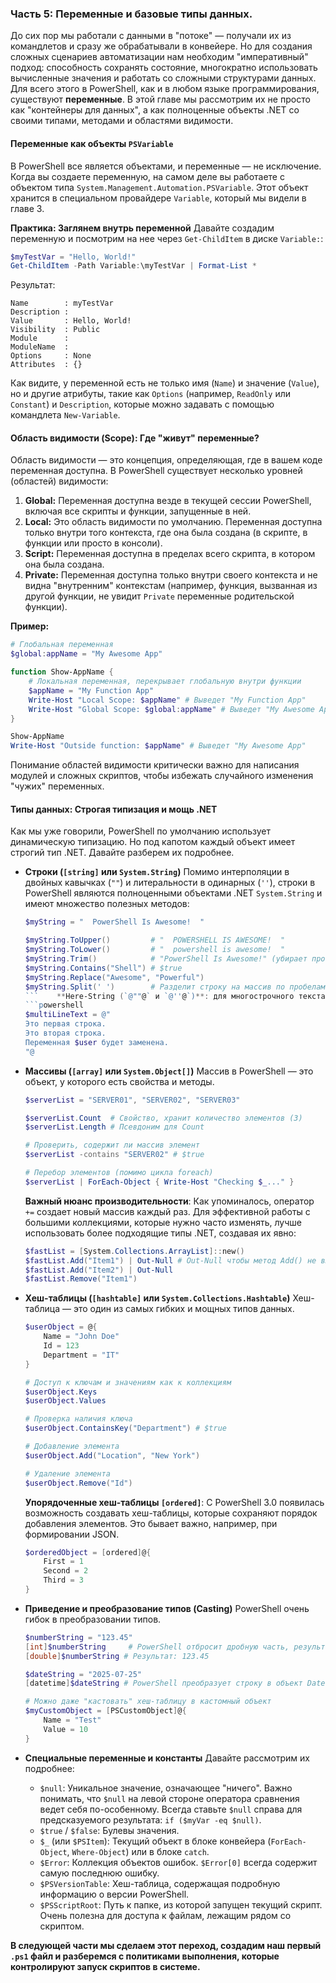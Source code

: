 ### **Часть 5: Переменные и базовые типы данных.**

До сих пор мы работали с данными в "потоке" — получали их из командлетов и сразу же обрабатывали в конвейере. Но для создания сложных сценариев автоматизации нам необходим "императивный" подход: способность сохранять состояние, многократно использовать вычисленные значения и работать со сложными структурами данных. Для всего этого в PowerShell, как и в любом языке программирования, существуют **переменные**. В этой главе мы рассмотрим их не просто как "контейнеры для данных", а как полноценные объекты .NET со своими типами, методами и областями видимости.

#### **Переменные как объекты `PSVariable`**

В PowerShell все является объектами, и переменные — не исключение. Когда вы создаете переменную, на самом деле вы работаете с объектом типа `System.Management.Automation.PSVariable`. Этот объект хранится в специальном провайдере `Variable`, который мы видели в главе 3.

**Практика: Заглянем внутрь переменной**
Давайте создадим переменную и посмотрим на нее через `Get-ChildItem` в диске `Variable:`:

```powershell
$myTestVar = "Hello, World!"
Get-ChildItem -Path Variable:\myTestVar | Format-List *
```
Результат:
```
Name        : myTestVar
Description :
Value       : Hello, World!
Visibility  : Public
Module      :
ModuleName  :
Options     : None
Attributes  : {}
```
Как видите, у переменной есть не только имя (`Name`) и значение (`Value`), но и другие атрибуты, такие как `Options` (например, `ReadOnly` или `Constant`) и `Description`, которые можно задавать с помощью командлета `New-Variable`.

#### **Область видимости (Scope): Где "живут" переменные?**

Область видимости — это концепция, определяющая, где в вашем коде переменная доступна. В PowerShell существует несколько уровней (областей) видимости:

1.  **Global:** Переменная доступна везде в текущей сессии PowerShell, включая все скрипты и функции, запущенные в ней.
2.  **Local:** Это область видимости по умолчанию. Переменная доступна только внутри того контекста, где она была создана (в скрипте, в функции или просто в консоли).
3.  **Script:** Переменная доступна в пределах всего скрипта, в котором она была создана.
4.  **Private:** Переменная доступна только внутри своего контекста и не видна "внутренним" контекстам (например, функция, вызванная из другой функции, не увидит `Private` переменные родительской функции).

**Пример:**
```powershell
# Глобальная переменная
$global:appName = "My Awesome App"

function Show-AppName {
    # Локальная переменная, перекрывает глобальную внутри функции
    $appName = "My Function App"
    Write-Host "Local Scope: $appName" # Выведет "My Function App"
    Write-Host "Global Scope: $global:appName" # Выведет "My Awesome App"
}

Show-AppName
Write-Host "Outside function: $appName" # Выведет "My Awesome App"
```
Понимание областей видимости критически важно для написания модулей и сложных скриптов, чтобы избежать случайного изменения "чужих" переменных.

#### **Типы данных: Строгая типизация и мощь .NET**

Как мы уже говорили, PowerShell по умолчанию использует динамическую типизацию. Но под капотом каждый объект имеет строгий тип .NET. Давайте разберем их подробнее.

*   **Строки (`[string]` или `System.String`)**
    Помимо интерполяции в двойных кавычках (`""`) и литеральности в одинарных (`''`), строки в PowerShell являются полноценными объектами .NET `System.String` и имеют множество полезных методов:

    ```powershell
    $myString = "  PowerShell Is Awesome!  "

    $myString.ToUpper()         # "  POWERSHELL IS AWESOME!  "
    $myString.ToLower()         # "  powershell is awesome!  "
    $myString.Trim()            # "PowerShell Is Awesome!" (убирает пробелы в начале и конце)
    $myString.Contains("Shell") # $true
    $myString.Replace("Awesome", "Powerful")
    $myString.Split(' ')        # Разделит строку на массив по пробелам
    ```    **Here-String (`@""@` и `@''@`)**: для многострочного текста.
    ```powershell
    $multiLineText = @"
    Это первая строка.
    Это вторая строка.
    Переменная $user будет заменена.
    "@
    ```

*   **Массивы (`[array]` или `System.Object[]`)**
    Массив в PowerShell — это объект, у которого есть свойства и методы.

    ```powershell
    $serverList = "SERVER01", "SERVER02", "SERVER03"

    $serverList.Count  # Свойство, хранит количество элементов (3)
    $serverList.Length # Псевдоним для Count

    # Проверить, содержит ли массив элемент
    $serverList -contains "SERVER02" # $true

    # Перебор элементов (помимо цикла foreach)
    $serverList | ForEach-Object { Write-Host "Checking $_..." }
    ```
    **Важный нюанс производительности**: Как упоминалось, оператор `+=` создает новый массив каждый раз. Для эффективной работы с большими коллекциями, которые нужно часто изменять, лучше использовать более подходящие типы .NET, создавая их явно:
    ```powershell
    $fastList = [System.Collections.ArrayList]::new()
    $fastList.Add("Item1") | Out-Null # Out-Null чтобы метод Add() не выводил индекс
    $fastList.Add("Item2") | Out-Null
    $fastList.Remove("Item1")
    ```

*   **Хеш-таблицы (`[hashtable]` или `System.Collections.Hashtable`)**
    Хеш-таблица — это один из самых гибких и мощных типов данных.

    ```powershell
    $userObject = @{
        Name = "John Doe"
        Id = 123
        Department = "IT"
    }

    # Доступ к ключам и значениям как к коллекциям
    $userObject.Keys
    $userObject.Values

    # Проверка наличия ключа
    $userObject.ContainsKey("Department") # $true

    # Добавление элемента
    $userObject.Add("Location", "New York")

    # Удаление элемента
    $userObject.Remove("Id")
    ```
    **Упорядоченные хеш-таблицы `[ordered]`**: С PowerShell 3.0 появилась возможность создавать хеш-таблицы, которые сохраняют порядок добавления элементов. Это бывает важно, например, при формировании JSON.
    ```powershell
    $orderedObject = [ordered]@{
        First = 1
        Second = 2
        Third = 3
    }
    ```

*   **Приведение и преобразование типов (Casting)**
    PowerShell очень гибок в преобразовании типов.

    ```powershell
    $numberString = "123.45"
    [int]$numberString     # PowerShell отбросит дробную часть, результат: 123
    [double]$numberString # Результат: 123.45

    $dateString = "2025-07-25"
    [datetime]$dateString # PowerShell преобразует строку в объект DateTime

    # Можно даже "кастовать" хеш-таблицу в кастомный объект
    $myCustomObject = [PSCustomObject]@{
        Name = "Test"
        Value = 10
    }
    ```

*   **Специальные переменные и константы**
    Давайте рассмотрим их подробнее:
    *   `$null`: Уникальное значение, означающее "ничего". Важно понимать, что `$null` на левой стороне оператора сравнения ведет себя по-особенному. Всегда ставьте `$null` справа для предсказуемого результата: `if ($myVar -eq $null)`.
    *   `$true` / `$false`: Булевы значения.
    *   `$_` (или `$PSItem`): Текущий объект в блоке конвейера (`ForEach-Object`, `Where-Object`) или в блоке `catch`.
    *   `$Error`: Коллекция объектов ошибок. `$Error[0]` всегда содержит самую последнюю ошибку.
    *   `$PSVersionTable`: Хеш-таблица, содержащая подробную информацию о версии PowerShell.
    *   `$PSScriptRoot`: Путь к папке, из которой запущен текущий скрипт. Очень полезна для доступа к файлам, лежащим рядом со скриптом.


**В следующей части мы сделаем этот переход, создадим наш первый `.ps1` файл и разберемся с политиками выполнения, которые контролируют запуск скриптов в системе.**